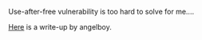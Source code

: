 Use-after-free vulnerability is too hard to solve for me....

[Here](http://angelboy.logdown.com/posts/297180-ais3-ctf-final-phddb) is a write-up by angelboy.
